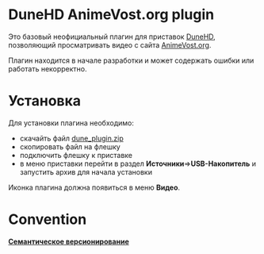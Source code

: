 DuneHD AnimeVost.org plugin
===========================

Это базовый неофициальный плагин для приставок [DuneHD](http://dune-hd.com),
позволяющий просматривать видео с сайта [AnimeVost.org](http://animevost.org).

Плагин находится в начале разработки и может содержать ошибки или работать
некорректно.

Установка
=========

Для установки плагина необходимо:
* скачайть файл [dune_plugin.zip](dune_plugin.zip)
* скопировать файл на флешку
* подключить флешку к приставке
* в меню приставки перейти в раздел __Источники__=>__USB-Накопитель__
и запустить архив для начала установки

Иконка плагина должна появиться в меню __Видео__.

Convention
==========

[**Семантическое версионирование**](http://semver.org/lang/ru/spec/v2.0.0.html)